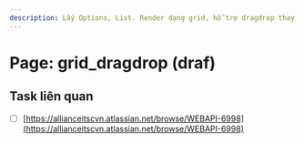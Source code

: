 ```yaml
---
description: Lấy Options, List. Render dạng grid, hỗ trợ dragdrop thay đổi order
---
```


# Page: grid\_dragdrop (draf)

## Task liên quan

* [ ] [https://allianceitscvn.atlassian.net/browse/WEBAPI-6998](https://allianceitscvn.atlassian.net/browse/WEBAPI-6998)
